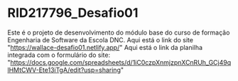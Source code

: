 # RID217796_Desafio01
Este é o projeto de desenvolvimento do módulo base do curso de formação Engenharia de Software da Escola DNC.
Aqui está o link do site  "https://wallace-desafio01.netlify.app/"
Aqui está o link da planilha integrada com o formulário do site: "https://docs.google.com/spreadsheets/d/1iC0czpXnmjzpnXCnRUh_GCj49qlHMtCWV-Ete13iTgA/edit?usp=sharing"
